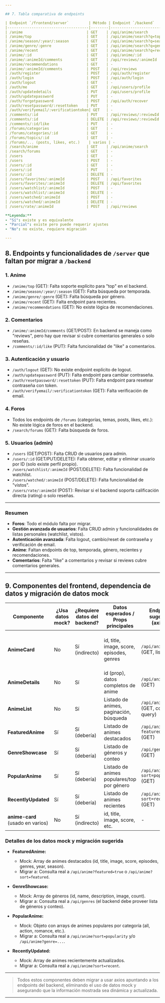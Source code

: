```yaml
---

## 7. Tabla comparativa de endpoints

| Endpoint `/frontend/server`         | Método | Endpoint `/backend`                | Método | Equivalente | Observaciones |
|-------------------------------------|--------|------------------------------------|--------|-------------|--------------|
| /anime                             | GET    | /api/anime/search                  | GET    | Parcial     | En backend requiere JWT, en server puede ser público |
| /anime/top                         | GET    | /api/anime/search?q=top            | GET    | Parcial     | Confirmar si backend soporta filtro top |
| /anime/season/:year/:season        | GET    | /api/anime/search?q=season         | GET    | Parcial     | Revisar si backend soporta búsqueda por temporada |
| /anime/genre/:genre                | GET    | /api/anime/search?q=genre          | GET    | Parcial     | Revisar si backend soporta búsqueda por género |
| /anime/recent                      | GET    | /api/anime/search?q=recent         | GET    | Parcial     | Revisar si backend soporta recientes |
| /anime/:id                         | GET    | /api/anime/:id                     | GET    | Sí          | Ambos requieren JWT |
| /anime/:animeId/comments           | GET    | /api/reviews/:animeId              | GET    | Parcial     | En backend es "reviews", revisar si cubre comentarios |
| /anime/recommendations             | GET    | -                                  | -      | No          | Falta migrar lógica de recomendaciones |
| /anime/:animeId/comments           | POST   | /api/reviews                       | POST   | Parcial     | En backend es "reviews", revisar si cubre comentarios |
| /auth/register                     | POST   | /api/auth/register                 | POST   | Sí          | Equivalente |
| /auth/login                        | POST   | /api/auth/login                    | POST   | Sí          | Equivalente |
| /auth/logout                       | GET    | -                                  | -      | No          | Falta migrar logout explícito |
| /auth/me                           | GET    | /api/users/profile                 | GET    | Sí          | Equivalente |
| /auth/updatedetails                | PUT    | /api/users/profile                 | PUT    | Sí          | Equivalente |
| /auth/updatepassword               | PUT    | -                                  | -      | No          | Falta migrar cambio de contraseña |
| /auth/forgotpassword               | POST   | /api/auth/recover                  | POST   | Sí          | Equivalente |
| /auth/resetpassword/:resettoken    | PUT    | -                                  | -      | No          | Falta migrar reset con token |
| /auth/verifyemail/:verificationtoken| GET   | -                                  | -      | No          | Falta migrar verificación de email |
| /comments/:id                      | PUT    | /api/reviews/:reviewId             | DELETE | Parcial     | En backend es DELETE, revisar PUT para editar |
| /comments/:id                      | DELETE | /api/reviews/:reviewId             | DELETE | Sí          | Equivalente |
| /comments/:id/like                 | PUT    | -                                  | -      | No          | Falta migrar likes a comentarios |
| /forums/categories                 | GET    | -                                  | -      | No          | Falta migrar foros |
| /forums/categories/:id             | GET    | -                                  | -      | No          | Falta migrar foros |
| /forums/topics/:id                 | GET    | -                                  | -      | No          | Falta migrar foros |
| /forums/... (posts, likes, etc.)    | varios | -                                  | -      | No          | Falta migrar toda la lógica de foros |
| /search/anime                      | GET    | /api/anime/search                  | GET    | Sí          | Equivalente |
| /search/forums                     | GET    | -                                  | -      | No          | Falta migrar búsqueda de foros |
| /users                             | GET    | -                                  | -      | Parcial     | En backend solo perfil, falta CRUD admin |
| /users                             | POST   | -                                  | -      | Parcial     | En backend solo perfil, falta crear usuario admin |
| /users/:id                         | GET    | -                                  | -      | Parcial     | En backend solo perfil, falta obtener usuario por id |
| /users/:id                         | PUT    | -                                  | -      | Parcial     | En backend solo perfil, falta editar usuario por id |
| /users/:id                         | DELETE | -                                  | -      | Parcial     | En backend solo perfil, falta eliminar usuario por id |
| /users/favorites/:animeId          | POST   | /api/favorites                     | POST   | Sí          | Equivalente (agregar favorito) |
| /users/favorites/:animeId          | DELETE | /api/favorites                     | DELETE | Sí          | Equivalente (eliminar favorito) |
| /users/watchlist/:animeId          | POST   | -                                  | -      | No          | Falta migrar watchlist |
| /users/watchlist/:animeId          | DELETE | -                                  | -      | No          | Falta migrar watchlist |
| /users/watched/:animeId            | POST   | -                                  | -      | No          | Falta migrar vistos |
| /users/watched/:animeId            | DELETE | -                                  | -      | No          | Falta migrar vistos |
| /users/rate/:animeId               | POST   | /api/reviews                       | POST   | Parcial     | En backend es reviews, revisar si soporta rating directo |

**Leyenda:**
- "Sí": existe y es equivalente
- "Parcial": existe pero puede requerir ajustes
- "No": no existe, requiere migración

---
```


## 8. Endpoints y funcionalidades de `/server` que faltan por migrar a `/backend`

### 1. Anime
- `/anime/top` (GET): Falta soporte explícito para "top" en el backend.
- `/anime/season/:year/:season` (GET): Falta búsqueda por temporada.
- `/anime/genre/:genre` (GET): Falta búsqueda por género.
- `/anime/recent` (GET): Falta endpoint para recientes.
- `/anime/recommendations` (GET): No existe lógica de recomendaciones.

### 2. Comentarios
- `/anime/:animeId/comments` (GET/POST): En backend se maneja como "reviews", pero hay que revisar si cubre comentarios generales o solo reseñas.
- `/comments/:id/like` (PUT): Falta funcionalidad de "like" a comentarios.

### 3. Autenticación y usuario
- `/auth/logout` (GET): No existe endpoint explícito de logout.
- `/auth/updatepassword` (PUT): Falta endpoint para cambiar contraseña.
- `/auth/resetpassword/:resettoken` (PUT): Falta endpoint para resetear contraseña con token.
- `/auth/verifyemail/:verificationtoken` (GET): Falta verificación de email.

### 4. Foros
- Todos los endpoints de `/forums` (categorías, temas, posts, likes, etc.): No existe lógica de foros en el backend.
- `/search/forums` (GET): Falta búsqueda de foros.

### 5. Usuarios (admin)
- `/users` (GET/POST): Falta CRUD de usuarios para admin.
- `/users/:id` (GET/PUT/DELETE): Falta obtener, editar y eliminar usuario por ID (solo existe perfil propio).
- `/users/watchlist/:animeId` (POST/DELETE): Falta funcionalidad de watchlist.
- `/users/watched/:animeId` (POST/DELETE): Falta funcionalidad de "vistos".
- `/users/rate/:animeId` (POST): Revisar si el backend soporta calificación directa (rating) o solo reseñas.

---

### Resumen

- **Foros**: Todo el módulo falta por migrar.
- **Gestión avanzada de usuarios**: Falta CRUD admin y funcionalidades de listas personales (watchlist, vistos).
- **Autenticación avanzada**: Falta logout, cambio/reset de contraseña y verificación de email.
- **Anime**: Faltan endpoints de top, temporada, género, recientes y recomendaciones.
- **Comentarios**: Falta "like" a comentarios y revisar si reviews cubre comentarios generales.

---

## 9. Componentes del frontend, dependencia de datos y migración de datos mock

| Componente              | ¿Usa datos mock? | ¿Requiere datos del backend? | Datos esperados / Props principales         | Endpoint sugerido (axios)           | Observaciones |
|-------------------------|------------------|------------------------------|---------------------------------------------|-------------------------------------|--------------|
| **AnimeCard**           | No               | Sí (indirecto)               | id, title, image, score, episodes, genres   | `/api/anime` (GET, listado)         | Recibe props, depende de padre (AnimeList, FeaturedAnime, etc.) |
| **AnimeDetails**        | No               | Sí                           | id (prop), datos completos de anime         | `/api/anime/:id` (GET)              | Llama a `/api/anime/:id` para obtener detalles |
| **AnimeList**           | No               | Sí                           | Listado de animes, paginación, búsqueda     | `/api/anime` (GET, con query)       | Llama a `/api/anime?page=...&q=...` |
| **FeaturedAnime**       | Sí               | Sí (debería)                 | Listado de animes destacados                | `/api/anime?featured=true` (GET)    | Migrar de mock a consulta real |
| **GenreShowcase**       | Sí               | Sí (debería)                 | Listado de géneros y conteo                 | `/api/genres` (GET)                 | Migrar de mock a consulta real |
| **PopularAnime**        | Sí               | Sí (debería)                 | Listado de animes populares/top por género  | `/api/anime?sort=popularity` (GET)  | Migrar de mock a consulta real, soportar tabs por género |
| **RecentlyUpdated**     | Sí               | Sí (debería)                 | Listado de animes recientes                 | `/api/anime?sort=recent` (GET)      | Migrar de mock a consulta real |
| **anime-card** (usado en varios) | No      | Sí (indirecto)               | id, title, image, score, etc.               | -                                   | Recibe datos de padres |

### Detalles de los datos mock y migración sugerida

- **FeaturedAnime:**
  - Mock: Array de animes destacados (id, title, image, score, episodes, genres, year, season).
  - Migrar a: Consulta real a `/api/anime?featured=true` o `/api/anime?sort=featured`.

- **GenreShowcase:**
  - Mock: Array de géneros (id, name, description, image, count).
  - Migrar a: Consulta real a `/api/genres` (el backend debe proveer lista de géneros y conteo).

- **PopularAnime:**
  - Mock: Objeto con arrays de animes populares por categoría (all, action, romance, etc.).
  - Migrar a: Consulta real a `/api/anime?sort=popularity` y/o `/api/anime?genre=...`.

- **RecentlyUpdated:**
  - Mock: Array de animes recientemente actualizados.
  - Migrar a: Consulta real a `/api/anime?sort=recent`.

---

> Todos estos componentes deben migrar a usar axios apuntando a los endpoints del backend, eliminando el uso de datos mock y asegurando que la información mostrada sea dinámica y actualizada.

--- 